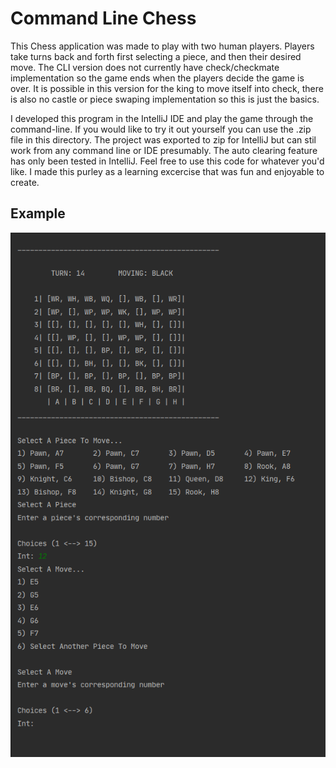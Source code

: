 # Command Line Chess

This Chess application was made to play with two human players. 
Players take turns back and forth first selecting a piece, and then their desired move.
The CLI version does not currently have check/checkmate implementation so the game ends when the players decide the game is over. 
It is possible in this version for the king to move itself into check, there is also no castle or piece swaping implementation so this is just the basics.

I developed this program in the IntelliJ IDE and play the game through the command-line. If you would like to try it out yourself you can use the .zip file in this directory.
The project was exported to zip for IntelliJ but can stil work from any command line or IDE presumably. The auto clearing feature has only been tested in IntelliJ.
Feel free to use this code for whatever you'd like. I made this purley as a learning excercise that was fun and enjoyable to create.

## Example
![](../chess-cli-example.gif)